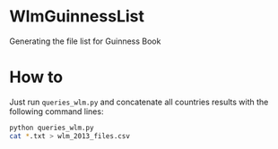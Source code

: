 WlmGuinnessList
===============

Generating the file list for Guinness Book

# How to

Just run `queries_wlm.py` and concatenate all countries results with the following command lines:

```sh
python queries_wlm.py
cat *.txt > wlm_2013_files.csv
```
